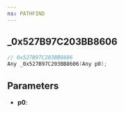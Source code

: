 ```yaml
---
ns: PATHFIND
---
```

## _0x527B97C203BB8606

```c
// 0x527B97C203BB8606
Any _0x527B97C203BB8606(Any p0);
```

## Parameters
* **p0**:
